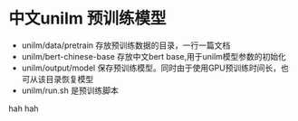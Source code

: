 # 中文unilm 预训练模型
- unilm/data/pretrain 存放预训练数据的目录，一行一篇文档
- unilm/bert-chinese-base 存放中文bert base,用于unilm模型参数的初始化
- unilm/output/model 保存预训练模型。同时由于使用GPU预训练时间长，也可从该目录恢复模型
- unilm/run.sh 是预训练脚本

hah hah